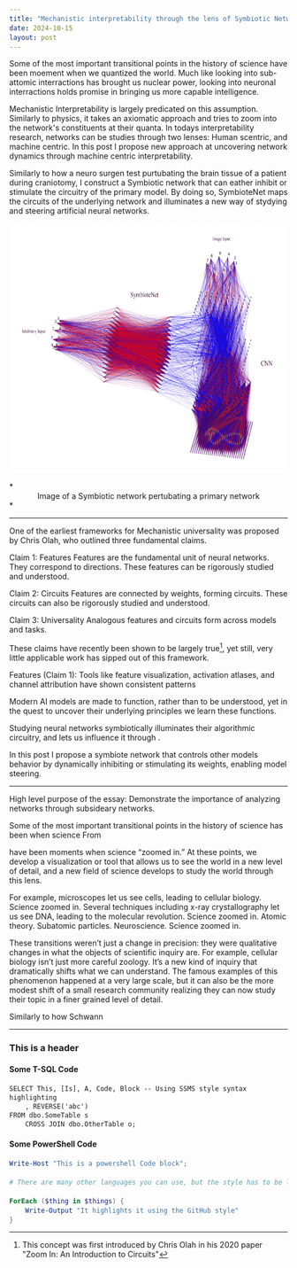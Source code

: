 ```yaml
---
title: "Mechanistic interpretability through the lens of Symbiotic Networks"
date: 2024-10-15
layout: post
---
```


Some of the most important transitional points in the history of science have been moement when we quantized the world. Much like looking into sub-attomic interractions has brought us nuclear power, looking into neuronal interractions holds promise in bringing us more capable intelligence.

Mechanistic Interpretability is largely predicated on this assumption. Similarly to physics, it takes an axiomatic approach and tries to zoom into the network's constituents at their quanta.
In todays interpretability research, networks can be studies through two lenses: Human scentric, and machine centric. In this post I propose new approach at uncovering network dynamics through machine centric interpretability.

Similarly to how a neuro surgen test purtubating the brain tissue of a patient during craniotomy, I construct a Symbiotic network that can eather inhibit or stimulate the circuitry of the primary model.
By doing so, SymbioteNet maps the circuits of the underlying network and illuminates a new way of stydying and steering artificial neural networks.


<!-- width 750 is the perfect width for the blogs. height should be ~400 -->
<p align="center"><img src="../images/SymbioteNet.png" alt="Alt text" width="750" height="450" style="border-radius: 10px;"></p>
*<center>Image of a Symbiotic network pertubating a primary network</center>*


---

One of the earliest frameworks for Mechanistic universality was proposed by Chris Olah, who outlined three fundamental claims.

Claim 1: Features
Features are the fundamental unit of neural networks. They correspond to directions. These features can be rigorously studied and understood.

Claim 2: Circuits
Features are connected by weights, forming circuits.
These circuits can also be rigorously studied and understood.

Claim 3: Universality
Analogous features and circuits form across models and tasks.

These claims have recently been shown to be largely true[^1], yet still, very little applicable work has sipped out of this framework.


[^1]: This concept was first introduced by Chris Olah in his 2020 paper "Zoom In: An Introduction to Circuits"



Features (Claim 1):
Tools like feature visualization, activation atlases, and channel attribution have shown consistent patterns



 Modern AI models are made to function, rather than to be understood, yet in the quest to uncover their underlying principles we learn these functions.

Studying neural networks symbiotically illuminates their algorithmic circuitry, and lets us influence it through .

In this post I propose a symbiote network that controls other models behavior by dynamically inhibiting or stimulating its weights, enabling model steering.

---

High level purpose of the essay: Demonstrate the importance of analyzing networks through subsideary networks. 


Some of the most important transitional points in the history of science has been when science 
From 



have been moments when science “zoomed in.” 
At these points, we develop a visualization or tool that allows us to see the world
in a new level of detail, and a new field of science develops to study the world through this
lens.

For example, microscopes let us see cells, leading to cellular biology. Science zoomed in.
Several techniques including x-ray crystallography let us see DNA, leading to the molecular
revolution. Science zoomed in. Atomic theory. Subatomic particles. Neuroscience. Science
zoomed in.

These transitions weren’t just a change in precision: they were qualitative changes in what the
objects of scientific inquiry are. For example, cellular biology isn’t just more careful zoology.
It’s a new kind of inquiry that dramatically shifts what we can understand.
The famous examples of this phenomenon happened at a very large scale, but it can also be
the more modest shift of a small research community realizing they can now study their topic
in a finer grained level of detail.

Similarly to how Schwann 

---

### This is a header

#### Some T-SQL Code

```tsql
SELECT This, [Is], A, Code, Block -- Using SSMS style syntax highlighting
    , REVERSE('abc')
FROM dbo.SomeTable s
    CROSS JOIN dbo.OtherTable o;
```

#### Some PowerShell Code

```powershell
Write-Host "This is a powershell Code block";

# There are many other languages you can use, but the style has to be loaded first

ForEach ($thing in $things) {
    Write-Output "It highlights it using the GitHub style"
}
```

